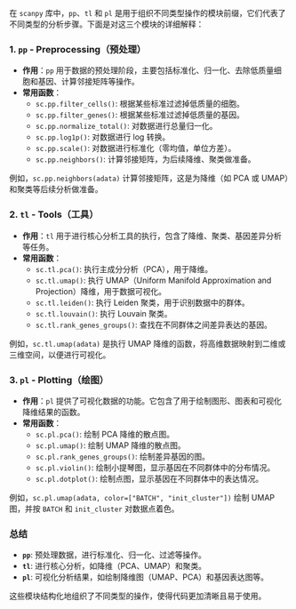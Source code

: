 在 `scanpy` 库中，`pp`、`tl` 和 `pl` 是用于组织不同类型操作的模块前缀，它们代表了不同类型的分析步骤。下面是对这三个模块的详细解释：

### 1. **`pp`** - Preprocessing（预处理）
   - **作用**：`pp` 用于数据的预处理阶段，主要包括标准化、归一化、去除低质量细胞和基因、计算邻接矩阵等操作。
   - **常用函数**：
     - `sc.pp.filter_cells()`: 根据某些标准过滤掉低质量的细胞。
     - `sc.pp.filter_genes()`: 根据某些标准过滤掉低质量的基因。
     - `sc.pp.normalize_total()`: 对数据进行总量归一化。
     - `sc.pp.log1p()`: 对数据进行 log 转换。
     - `sc.pp.scale()`: 对数据进行标准化（零均值，单位方差）。
     - `sc.pp.neighbors()`: 计算邻接矩阵，为后续降维、聚类做准备。

   例如，`sc.pp.neighbors(adata)` 计算邻接矩阵，这是为降维（如 PCA 或 UMAP）和聚类等后续分析做准备。

### 2. **`tl`** - Tools（工具）
   - **作用**：`tl` 用于进行核心分析工具的执行，包含了降维、聚类、基因差异分析等任务。
   - **常用函数**：
     - `sc.tl.pca()`: 执行主成分分析（PCA），用于降维。
     - `sc.tl.umap()`: 执行 UMAP（Uniform Manifold Approximation and Projection）降维，用于数据可视化。
     - `sc.tl.leiden()`: 执行 Leiden 聚类，用于识别数据中的群体。
     - `sc.tl.louvain()`: 执行 Louvain 聚类。
     - `sc.tl.rank_genes_groups()`: 查找在不同群体之间差异表达的基因。

   例如，`sc.tl.umap(adata)` 是执行 UMAP 降维的函数，将高维数据映射到二维或三维空间，以便进行可视化。

### 3. **`pl`** - Plotting（绘图）
   - **作用**：`pl` 提供了可视化数据的功能。它包含了用于绘制图形、图表和可视化降维结果的函数。
   - **常用函数**：
     - `sc.pl.pca()`: 绘制 PCA 降维的散点图。
     - `sc.pl.umap()`: 绘制 UMAP 降维的散点图。
     - `sc.pl.rank_genes_groups()`: 绘制差异基因的图。
     - `sc.pl.violin()`: 绘制小提琴图，显示基因在不同群体中的分布情况。
     - `sc.pl.dotplot()`: 绘制点图，显示基因在不同群体中的表达情况。

   例如，`sc.pl.umap(adata, color=["BATCH", "init_cluster"])` 绘制 UMAP 图，并按 `BATCH` 和 `init_cluster` 对数据点着色。

### 总结
- **`pp`**: 预处理数据，进行标准化、归一化、过滤等操作。
- **`tl`**: 进行核心分析，如降维（PCA、UMAP）和聚类。
- **`pl`**: 可视化分析结果，如绘制降维图（UMAP、PCA）和基因表达图等。

这些模块结构化地组织了不同类型的操作，使得代码更加清晰且易于使用。
